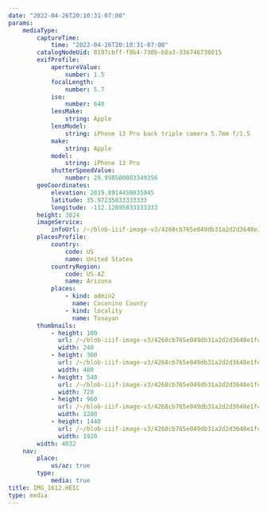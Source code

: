 ```yaml
---
date: "2022-04-26T20:10:31-07:00"
params:
    mediaType:
        captureTime:
            time: "2022-04-26T20:10:31-07:00"
        catalogNodeUid: 0197cbff-f0b4-730b-b8a3-336746738015
        exifProfile:
            apertureValue:
                number: 1.5
            focalLength:
                number: 5.7
            iso:
                number: 640
            lensMake:
                string: Apple
            lensModel:
                string: iPhone 13 Pro back triple camera 5.7mm f/1.5
            make:
                string: Apple
            model:
                string: iPhone 13 Pro
            shutterSpeedValue:
                number: 29.998500083349356
        geoCoordinates:
            elevation: 2019.8914450035945
            latitude: 35.97235833333333
            longitude: -112.12895833333333
        height: 3024
        imageService:
            infoUrl: /~/blob-iiif-image-v3/4268cb765e049db31a2d2d3648e1fcfeabfeed5c4a048ef6da13fbbaf833a40c/info.json
        placesProfile:
            country:
                code: US
                name: United States
            countryRegion:
                code: US-AZ
                name: Arizona
            places:
                - kind: admin2
                  name: Coconino County
                - kind: locality
                  name: Tusayan
        thumbnails:
            - height: 180
              url: /~/blob-iiif-image-v3/4268cb765e049db31a2d2d3648e1fcfeabfeed5c4a048ef6da13fbbaf833a40c/full/240%2C180/0/default.jpg
              width: 240
            - height: 360
              url: /~/blob-iiif-image-v3/4268cb765e049db31a2d2d3648e1fcfeabfeed5c4a048ef6da13fbbaf833a40c/full/480%2C360/0/default.jpg
              width: 480
            - height: 540
              url: /~/blob-iiif-image-v3/4268cb765e049db31a2d2d3648e1fcfeabfeed5c4a048ef6da13fbbaf833a40c/full/720%2C540/0/default.jpg
              width: 720
            - height: 960
              url: /~/blob-iiif-image-v3/4268cb765e049db31a2d2d3648e1fcfeabfeed5c4a048ef6da13fbbaf833a40c/full/1280%2C960/0/default.jpg
              width: 1280
            - height: 1440
              url: /~/blob-iiif-image-v3/4268cb765e049db31a2d2d3648e1fcfeabfeed5c4a048ef6da13fbbaf833a40c/full/1920%2C1440/0/default.jpg
              width: 1920
        width: 4032
    nav:
        place:
            us/az: true
        type:
            media: true
title: IMG_1612.HEIC
type: media
---
```

